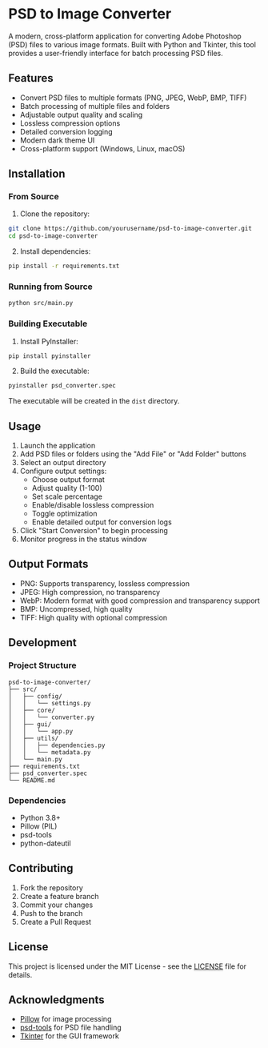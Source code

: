 # PSD to Image Converter

A modern, cross-platform application for converting Adobe Photoshop (PSD) files to various image formats. Built with Python and Tkinter, this tool provides a user-friendly interface for batch processing PSD files.

## Features

- Convert PSD files to multiple formats (PNG, JPEG, WebP, BMP, TIFF)
- Batch processing of multiple files and folders
- Adjustable output quality and scaling
- Lossless compression options
- Detailed conversion logging
- Modern dark theme UI
- Cross-platform support (Windows, Linux, macOS)

## Installation

### From Source

1. Clone the repository:

```bash
git clone https://github.com/yourusername/psd-to-image-converter.git
cd psd-to-image-converter
```

2. Install dependencies:

```bash
pip install -r requirements.txt
```

### Running from Source

```bash
python src/main.py
```

### Building Executable

1. Install PyInstaller:

```bash
pip install pyinstaller
```

2. Build the executable:

```bash
pyinstaller psd_converter.spec
```

The executable will be created in the `dist` directory.

## Usage

1. Launch the application
2. Add PSD files or folders using the "Add File" or "Add Folder" buttons
3. Select an output directory
4. Configure output settings:
   - Choose output format
   - Adjust quality (1-100)
   - Set scale percentage
   - Enable/disable lossless compression
   - Toggle optimization
   - Enable detailed output for conversion logs
5. Click "Start Conversion" to begin processing
6. Monitor progress in the status window

## Output Formats

- PNG: Supports transparency, lossless compression
- JPEG: High compression, no transparency
- WebP: Modern format with good compression and transparency support
- BMP: Uncompressed, high quality
- TIFF: High quality with optional compression

## Development

### Project Structure

```
psd-to-image-converter/
├── src/
│   ├── config/
│   │   └── settings.py
│   ├── core/
│   │   └── converter.py
│   ├── gui/
│   │   └── app.py
│   ├── utils/
│   │   ├── dependencies.py
│   │   └── metadata.py
│   └── main.py
├── requirements.txt
├── psd_converter.spec
└── README.md
```

### Dependencies

- Python 3.8+
- Pillow (PIL)
- psd-tools
- python-dateutil

## Contributing

1. Fork the repository
2. Create a feature branch
3. Commit your changes
4. Push to the branch
5. Create a Pull Request

## License

This project is licensed under the MIT License - see the [LICENSE](LICENSE) file for details.

## Acknowledgments

- [Pillow](https://python-pillow.org/) for image processing
- [psd-tools](https://github.com/psd-tools/psd-tools) for PSD file handling
- [Tkinter](https://docs.python.org/3/library/tkinter.html) for the GUI framework
